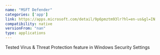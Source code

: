 ```yaml
---
name: "MSFT Defender"
categories: ['app']
link: https://apps.microsoft.com/detail/9p6pmztm93lr?hl=en-us&gl=IN
compatibility: native
versionFrom: "nan"
type: applications
---
```


Tested Virus & Threat Protection feature in Windows Security Settings